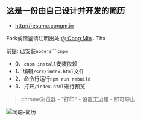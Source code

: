## 这是一份由自己设计并开发的简历

* http://resume.congm.in

Fork或借鉴请注明出处 [@ Cong Min](https://congm.in) . Thx

前提: 已安装`nodejs``cnpm`
- 0、`cnpm install`安装依赖
- 1、编辑`/src/index.html`文件
- 2、命令行运行`npm run rebuild`
- 3、打开`/index.html`进行预览

> chrome浏览器 - "打印" - 设置无边距 - 即可导出

![闵聪-简历](https://raw.githubusercontent.com/mcc108/resume/master/resume.jpg)